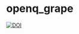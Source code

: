 # openq_grape

[![DOI](https://zenodo.org/badge/165643491.svg)](https://zenodo.org/badge/latestdoi/165643491)
